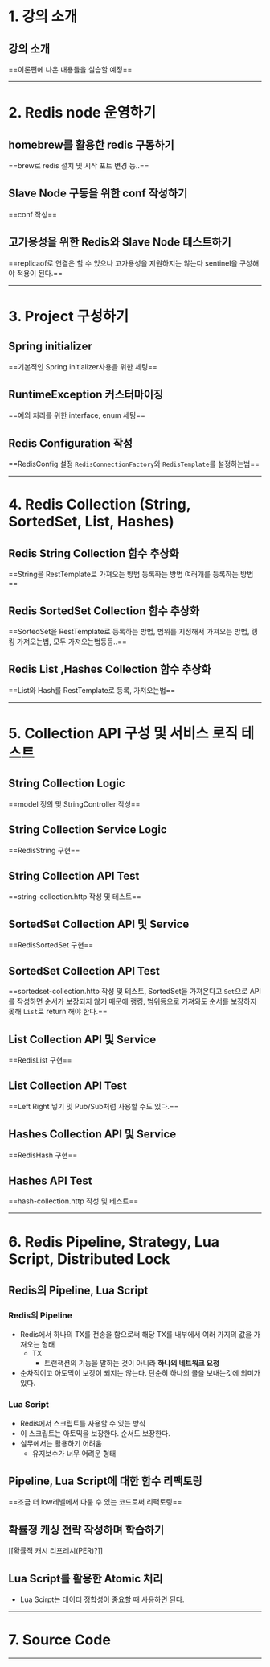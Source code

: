 # 1. 강의 소개
## 강의 소개
==이론편에 나온 내용들을 실습할 예정==
****
# 2. Redis node 운영하기
## homebrew를 활용한 redis 구동하기
==brew로 redis 설치 및 시작 포트 변경 등..==
## Slave Node 구동을 위한 conf 작성하기
==conf 작성==
## 고가용성을 위한 Redis와 Slave Node 테스트하기
==replicaof로 연결은 할 수 있으나 고가용성을 지원하지는 않는다 sentinel을 구성해야 적용이 된다.==
****
# 3. Project 구성하기
## Spring initializer
==기본적인 Spring initializer사용을 위한 세팅==
## RuntimeException 커스터마이징
==예외 처리를 위한 interface, enum 세팅==
## Redis Configuration 작성
==RedisConfig 설정 `RedisConnectionFactory`와 `RedisTemplate`를 설정하는법==
****
# 4. Redis Collection (String, SortedSet, List, Hashes)
## Redis String Collection 함수 추상화
==String을 RestTemplate로 가져오는 방법 등록하는 방법 여러개를 등록하는 방법==
## Redis SortedSet Collection 함수 추상화
==SortedSet을 RestTemplate로 등록하는 방법, 범위를 지정해서 가져오는 방법, 랭킹 가져오는법, 모두 가져오는법등등..==
## Redis List ,Hashes Collection 함수 추상화
==List와 Hash를 RestTemplate로 등록, 가져오는법==
****
# 5. Collection API 구성 및 서비스 로직 테스트
## String Collection Logic
==model 정의 및 StringController 작성==
## String Collection Service Logic
==RedisString 구현==
## String Collection API Test
==string-collection.http 작성 및 테스트==
## SortedSet Collection API 및 Service
==RedisSortedSet 구현==
## SortedSet Collection API Test
==sortedset-collection.http 작성 및 테스트, SortedSet을 가져온다고 `Set`으로 API를 작성하면 순서가 보장되지 않기 때문에 랭킹, 범위등으로 가져와도 순서를 보장하지 못해 `List`로 return 해야 한다.==
## List Collection API 및 Service
==RedisList 구현==
## List Collection API Test
==Left Right 넣기 및 Pub/Sub처럼 사용할 수도 있다.==
## Hashes Collection API 및 Service
==RedisHash 구현==
## Hashes API Test
==hash-collection.http 작성 및 테스트==
****
# 6. Redis Pipeline, Strategy, Lua Script, Distributed Lock
## Redis의 Pipeline, Lua Script
### Redis의 Pipeline
-  Redis에서 하나의 TX를 전송을 함으로써 해당 TX를 내부에서 여러 가지의 값을 가져오는 형태
	- TX
		- 트랜잭션의 기능을 말하는 것이 아니라 **하나의 네트워크 요청**
- 순차적이고 아토믹이 보장이 되지는 않는다. 단순히 하나의 콜을 보내는것에 의미가 있다.
### Lua Script
- Redis에서 스크립트를 사용할 수 있는 방식
- 이 스크립트는 아토믹을 보장한다. 순서도 보장한다.
- 실무에서는 활용하기 어려움
	- 유지보수가 너무 어려운 형태
## Pipeline, Lua Script에 대한 함수 리팩토링
==조금 더 low레벨에서 다룰 수 있는 코드로써 리팩토링==
## 확률정 캐싱 전략 작성하며 학습하기
[[확률적 캐시 리프레시(PER)?]]
## Lua Script를 활용한 Atomic 처리
- Lua Scirpt는 데이터 정합성이 중요할 때 사용하면 된다.
****
# 7. Source Code

****